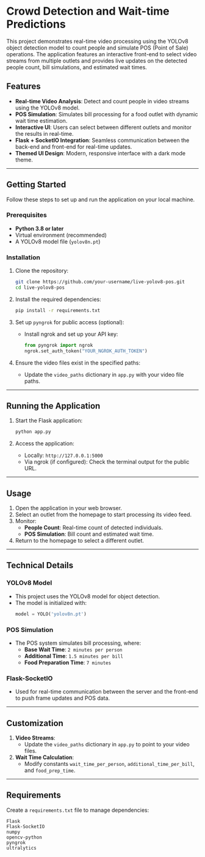 # Crowd Detection and Wait-time Predictions

This project demonstrates real-time video processing using the YOLOv8 object detection model to count people and simulate POS (Point of Sale) operations. The application features an interactive front-end to select video streams from multiple outlets and provides live updates on the detected people count, bill simulations, and estimated wait times.

## Features

- **Real-time Video Analysis**: Detect and count people in video streams using the YOLOv8 model.
- **POS Simulation**: Simulates bill processing for a food outlet with dynamic wait time estimation.
- **Interactive UI**: Users can select between different outlets and monitor the results in real-time.
- **Flask + SocketIO Integration**: Seamless communication between the back-end and front-end for real-time updates.
- **Themed UI Design**: Modern, responsive interface with a dark mode theme.

---

## Getting Started

Follow these steps to set up and run the application on your local machine.

### Prerequisites

- **Python 3.8 or later**
- Virtual environment (recommended)
- A YOLOv8 model file (`yolov8n.pt`)

### Installation

1. Clone the repository:
   ```bash
   git clone https://github.com/your-username/live-yolov8-pos.git
   cd live-yolov8-pos
   ```

2. Install the required dependencies:
   ```bash
   pip install -r requirements.txt
   ```

3. Set up `pyngrok` for public access (optional):
   - Install ngrok and set up your API key:
     ```python
     from pyngrok import ngrok
     ngrok.set_auth_token("YOUR_NGROK_AUTH_TOKEN")
     ```

4. Ensure the video files exist in the specified paths:
   - Update the `video_paths` dictionary in `app.py` with your video file paths.

---

## Running the Application

1. Start the Flask application:
   ```bash
   python app.py
   ```

2. Access the application:
   - Locally: `http://127.0.0.1:5000`
   - Via ngrok (if configured): Check the terminal output for the public URL.

---

## Usage

1. Open the application in your web browser.
2. Select an outlet from the homepage to start processing its video feed.
3. Monitor:
   - **People Count**: Real-time count of detected individuals.
   - **POS Simulation**: Bill count and estimated wait time.
4. Return to the homepage to select a different outlet.

---

## Technical Details

### YOLOv8 Model

- This project uses the YOLOv8 model for object detection.
- The model is initialized with:
  ```python
  model = YOLO('yolov8n.pt')
  ```

### POS Simulation

- The POS system simulates bill processing, where:
  - **Base Wait Time**: `2 minutes per person`
  - **Additional Time**: `1.5 minutes per bill`
  - **Food Preparation Time**: `7 minutes`

### Flask-SocketIO

- Used for real-time communication between the server and the front-end to push frame updates and POS data.

---

## Customization

1. **Video Streams**:
   - Update the `video_paths` dictionary in `app.py` to point to your video files.
2. **Wait Time Calculation**:
   - Modify constants `wait_time_per_person`, `additional_time_per_bill`, and `food_prep_time`.

---

## Requirements

Create a `requirements.txt` file to manage dependencies:

```text
Flask
Flask-SocketIO
numpy
opencv-python
pyngrok
ultralytics
```

